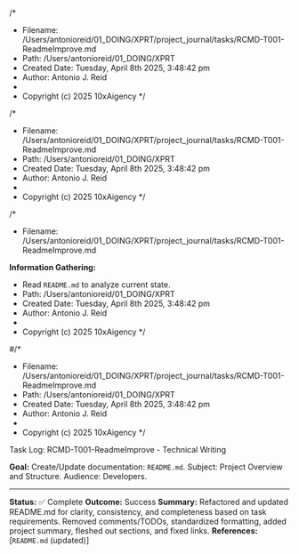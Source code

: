 /\*

- Filename: /Users/antonioreid/01_DOING/XPRT/project_journal/tasks/RCMD-T001-ReadmeImprove.md
- Path: /Users/antonioreid/01_DOING/XPRT
- Created Date: Tuesday, April 8th 2025, 3:48:42 pm
- Author: Antonio J. Reid
-
- Copyright (c) 2025 10xAigency
  \*/

/\*

- Filename: /Users/antonioreid/01_DOING/XPRT/project_journal/tasks/RCMD-T001-ReadmeImprove.md
- Path: /Users/antonioreid/01_DOING/XPRT
- Created Date: Tuesday, April 8th 2025, 3:48:42 pm
- Author: Antonio J. Reid
-
- Copyright (c) 2025 10xAigency
  \*/

/\*

- Filename: /Users/antonioreid/01_DOING/XPRT/project_journal/tasks/RCMD-T001-ReadmeImprove.md

**Information Gathering:**

- Read `README.md` to analyze current state.
- Path: /Users/antonioreid/01_DOING/XPRT
- Created Date: Tuesday, April 8th 2025, 3:48:42 pm
- Author: Antonio J. Reid
-
- Copyright (c) 2025 10xAigency
  \*/

#/\*

- Filename: /Users/antonioreid/01_DOING/XPRT/project_journal/tasks/RCMD-T001-ReadmeImprove.md
- Path: /Users/antonioreid/01_DOING/XPRT
- Created Date: Tuesday, April 8th 2025, 3:48:42 pm
- Author: Antonio J. Reid
-
- Copyright (c) 2025 10xAigency
  \*/

Task Log: RCMD-T001-ReadmeImprove - Technical Writing

**Goal:** Create/Update documentation: `README.md`. Subject: Project Overview and Structure. Audience: Developers.

---

**Status:** ✅ Complete
**Outcome:** Success
**Summary:** Refactored and updated README.md for clarity, consistency, and completeness based on task requirements. Removed comments/TODOs, standardized formatting, added project summary, fleshed out sections, and fixed links.
**References:** [`README.md` (updated)]
